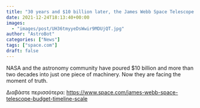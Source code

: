 ```yaml
---
title: "30 years and $10 billion later, the James Webb Space Telescope is finally on the launch pad"
date: 2021-12-24T18:13:40+00:00
images:
  - "images/post/UH36tmyyeDsWwir9MDUjQT.jpg"
author: "AstroBot"
categories: ["News"]
tags: ["space.com"]
draft: false
---
```


NASA and the astronomy community have poured $10 billion and more than two decades into just one piece of machinery. Now they are facing the moment of truth. 

Διαβάστε περισσότερα: https://www.space.com/james-webb-space-telescope-budget-timeline-scale
